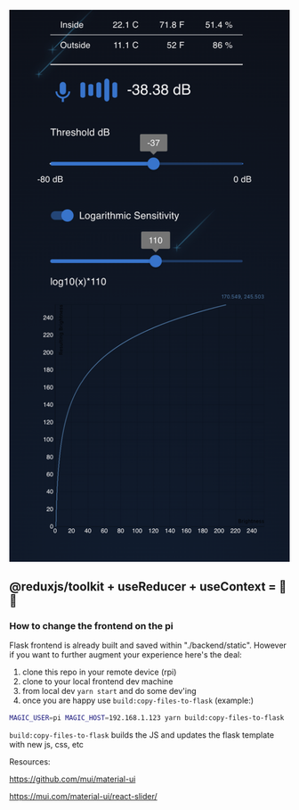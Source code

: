 ![](../media/screenshot.png)

## @reduxjs/toolkit + useReducer + useContext = 🌈💥

### How to change the frontend on the pi

Flask frontend is already built and saved within "./backend/static". However if you want to further augment your experience here's the deal:

1.  clone this repo in your remote device (rpi)
2.  clone to your local frontend dev machine
3.  from local dev `yarn start` and do some dev'ing
4.  once you are happy use `build:copy-files-to-flask` (example:)

```sh
MAGIC_USER=pi MAGIC_HOST=192.168.1.123 yarn build:copy-files-to-flask
```

`build:copy-files-to-flask` builds the JS and updates the flask template with new js, css, etc

Resources:

https://github.com/mui/material-ui

https://mui.com/material-ui/react-slider/
